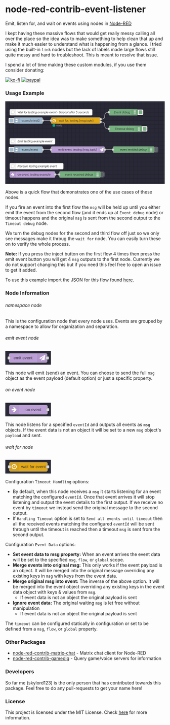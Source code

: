 # node-red-contrib-event-listener

Emit, listen for, and wait on events using nodes in [Node-RED](https://nodered.org/)

I kept having these massive flows that would get really messy calling all over the place so the idea was to make something to help clean that up and make it much easier to understand what is happening from a glance. I tried using the built-in `link` nodes but the lack of labels made large flows still quite messy and hard to troubleshoot. This is meant to resolve that issue.

I spend a lot of time making these custom modules, if you use them consider donating:

[![ko-fi](https://ko-fi.com/img/githubbutton_sm.svg)](https://ko-fi.com/B0B51BM7C)
[![paypal](https://www.paypalobjects.com/en_US/i/btn/btn_buynowCC_LG.gif)](https://www.paypal.com/ncp/payment/VZECUH24KPTSC)


### Usage Example
![img_3.png](examples/img_3.png)

Above is a quick flow that demonstrates one of the use cases of these nodes.

If you fire an event into the first flow the `msg` will be held up until you either emit the event from the second flow (and it ends up at `Event debug` node) or timeout happens and the original `msg` is sent from the second output to the `Timeout debug` node.

We turn the debug nodes for the second and third flow off just so we only see messages make it throug the `wait for` node. You can easily turn these on to verify the whole process.

**Note:** If you press the inject button on the first flow 4 times then press the emit event button you will get 4 `msg` outputs to the first node. Currently we do not support changing this but if you need this feel free to open an issue to get it added.

To use this example import the JSON for this flow found [here](examples/example.json).

### Node Information

###### namespace node
This is the configuration node that every node uses. Events are grouped by a namespace to allow for organization and separation. 

###### emit event node
![img.png](examples/img.png)

This node will emit (send) an event. You can choose to send the full `msg` object as the event payload (default option) or just a specific property.

###### on event node
![img_1.png](examples/img_1.png)

This node listens for a specified `eventId` and outputs all events as `msg` objects. If the event data is not an object it will be set to a new `msg` object's `payload` and sent.

###### wait for node
![img_2.png](examples/img_2.png)

Configuration `Timeout Handling` options:
- By default, when this node receives a `msg` it starts listening for an event matching the configured `eventId`. Once that event arrives it will stop listening and output the event details to the first output. If we receive no event by `timeout` we instead send the original message to the second output.
- If `Handling Timeout` option is set to `Send all events until timeout` then all the received events matching the configured `eventId` will be sent through until the timeout is reached then a timeout `msg` is sent from the second output.

Configuration `Event Data` options:
- **Set event data to msg property:** When an event arrives the event data will be set to the specified `msg`, `flow`, or `global` scope.
- **Merge events into original msg:** This only works if the event payload is an object. It will be merged into the original message overriding any existing keys in `msg` with keys from the event data.
- **Merge original msg into event:** The inverse of the above option. It will be merged into the event object overriding any existing keys in the event data object with keys & values from `msg`.
  - If event data is not an object the original payload is sent
- **Ignore event data:** The original waiting `msg` is let free without manipulation
  - If event data is not an object the original payload is sent

The `timeout` can be configured statically in configuration or set to be defined from a `msg`, `flow`, or `global` property.

### Other Packages

- [node-red-contrib-matrix-chat](https://www.npmjs.com/package/node-red-contrib-gamedig) - Matrix chat client for Node-RED
- [node-red-contrib-gamedig](https://www.npmjs.com/package/node-red-contrib-gamedig) - Query game/voice servers for information

### Developers
So far me (skylord123) is the only person that has contributed towards this package. Feel free to do any pull-requests to get your name here!

### License
This project is licensed under the MIT License. Check [here](LICENSE) for more information.
